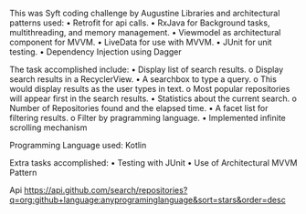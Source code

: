 This was Syft coding challenge by Augustine
Libraries and architectural patterns used:
    •   Retrofit for api calls.
    •   RxJava for Background tasks, multithreading, and memory management.
    •   Viewmodel as architectural component for MVVM.
    •   LiveData for use with MVVM.
    •   JUnit for unit testing.
    •	Dependency Injection using Dagger

The task accomplished include:
    •	Display list of search results.
        o	Display search results in a RecyclerView.
    •	A searchbox to type a query.
        o	This would display results as the user types in text.
        o	Most popular repositories will appear first in the search results.
    •	Statistics about the current search.
        o	Number of Repositories found and the elapsed time.
    •	A facet list for filtering results.
        o	Filter by pragramming language.
    •	Implemented infinite scrolling mechanism

Programming Language used: Kotlin

Extra tasks accomplished:
    •	Testing with JUnit
    •	Use of Architectural MVVM Pattern
        
Api
https://api.github.com/search/repositories?q=org:github+language:anyprograminglanguage&sort=stars&order=desc